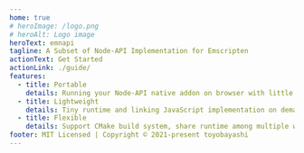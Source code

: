 ```yaml
---
home: true
# heroImage: /logo.png
# heroAlt: Logo image
heroText: emnapi
tagline: A Subset of Node-API Implementation for Emscripten
actionText: Get Started
actionLink: ./guide/
features:
  - title: Portable
    details: Running your Node-API native addon on browser with little code change.
  - title: Lightweight
    details: Tiny runtime and linking JavaScript implementation on demand.
  - title: Flexible
    details: Support CMake build system, share runtime among multiple wasm
footer: MIT Licensed | Copyright © 2021-present toyobayashi
---
```

